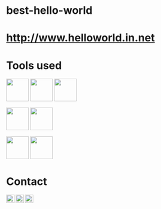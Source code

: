 # best-hello-world


# http://www.helloworld.in.net




# Tools used

<img height=60px src="https://www.vectorlogo.zone/logos/docker/docker-ar21.svg"> <img height=60px src="https://www.vectorlogo.zone/logos/kubernetes/kubernetes-ar21.svg"> <img height=60px src="https://www.vectorlogo.zone/logos/github/github-tile.svg">

<img height=60px src="https://www.vectorlogo.zone/logos/postgresql/postgresql-vertical.svg"> <img height=60px src="https://www.vectorlogo.zone/logos/linode/linode-ar21.svg">

<img height=60px src="https://www.vectorlogo.zone/logos/vuejs/vuejs-ar21.svg"> <img height=60px src="https://www.vectorlogo.zone/logos/expressjs/expressjs-ar21.svg">




    
# Contact


 <a href="https://twitter.com/theaditya6">
  <img align="left" alt="" width="22px" src="https://cdn.jsdelivr.net/npm/simple-icons@v3/icons/twitter.svg" />
</a>
<a href="https://www.linkedin.com/in/misterhegde/">
  <img align="left" alt="" width="22px" src="https://cdn.jsdelivr.net/npm/simple-icons@v3/icons/linkedin.svg" />
</a>
<a href="https://github.com/misterhegde">
  <img align="left" alt="" width="22px" src="https://cdn.jsdelivr.net/npm/simple-icons@v3/icons/github.svg" />
</a>

<br><br>


